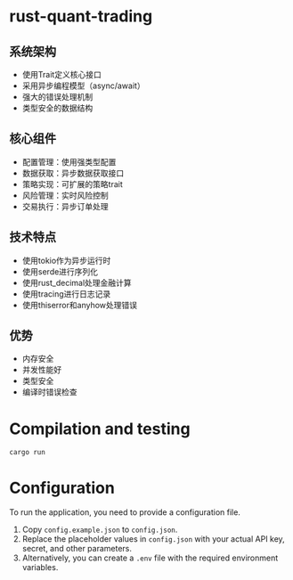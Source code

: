 # rust-quant-trading

## 系统架构

- 使用Trait定义核心接口
- 采用异步编程模型（async/await）
- 强大的错误处理机制
- 类型安全的数据结构


## 核心组件

- 配置管理：使用强类型配置
- 数据获取：异步数据获取接口
- 策略实现：可扩展的策略trait
- 风险管理：实时风险控制
- 交易执行：异步订单处理

## 技术特点

- 使用tokio作为异步运行时
- 使用serde进行序列化
- 使用rust_decimal处理金融计算
- 使用tracing进行日志记录
- 使用thiserror和anyhow处理错误

## 优势

- 内存安全
- 并发性能好
- 类型安全
- 编译时错误检查

# Compilation and testing

```
cargo run
```


# Configuration

To run the application, you need to provide a configuration file.

1. Copy `config.example.json` to `config.json`.
2. Replace the placeholder values in `config.json` with your actual API key, secret, and other parameters.
3. Alternatively, you can create a `.env` file with the required environment variables.
